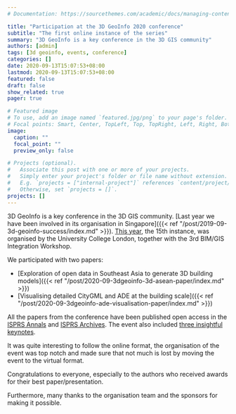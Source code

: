 ```yaml
---
# Documentation: https://sourcethemes.com/academic/docs/managing-content/

title: "Participation at the 3D GeoInfo 2020 conference"
subtitle: "The first online instance of the series"
summary: "3D GeoInfo is a key conference in the 3D GIS community"
authors: [admin]
tags: [3d geoinfo, events, conference]
categories: []
date: 2020-09-13T15:07:53+08:00
lastmod: 2020-09-13T15:07:53+08:00
featured: false
draft: false
show_related: true
pager: true

# Featured image
# To use, add an image named `featured.jpg/png` to your page's folder.
# Focal points: Smart, Center, TopLeft, Top, TopRight, Left, Right, BottomLeft, Bottom, BottomRight.
image:
  caption: ""
  focal_point: ""
  preview_only: false

# Projects (optional).
#   Associate this post with one or more of your projects.
#   Simply enter your project's folder or file name without extension.
#   E.g. `projects = ["internal-project"]` references `content/project/deep-learning/index.md`.
#   Otherwise, set `projects = []`.
projects: []
---
```


3D GeoInfo is a key conference in the 3D GIS community.
[Last year we have been involved in its organisation in Singapore]({{< ref "/post/2019-09-3d-geoinfo-success/index.md" >}}).
[This year](https://www.ucl.ac.uk/3dgeoinfo/), the 15th instance, was organised by the University College London, together with the 3rd BIM/GIS Integration Workshop.

We participated with two papers:

- [Exploration of open data in Southeast Asia to generate 3D building models]({{< ref "/post/2020-09-3dgeoinfo-3d-asean-paper/index.md" >}})
- [Visualising detailed CityGML and ADE at the building scale]({{< ref "/post/2020-09-3dgeoinfo-ade-visualisation-paper/index.md" >}})

All the papers from the conference have been published open access in the [ISPRS Annals](https://www.isprs-ann-photogramm-remote-sens-spatial-inf-sci.net/VI-4-W1-2020/) and [ISPRS Archives](https://www.int-arch-photogramm-remote-sens-spatial-inf-sci.net/XLIV-4-W1-2020/).
The event also included [three insightful keynotes](https://www.ucl.ac.uk/3dgeoinfo/3d-geoinfo-2020-keynotes).


It was quite interesting to follow the online format, the organisation of the event was top notch and made sure that not much is lost by moving the event to the virtual format.

Congratulations to everyone, especially to the authors who received awards for their best paper/presentation.

Furthermore, many thanks to the organisation team and the sponsors for making it possible.

